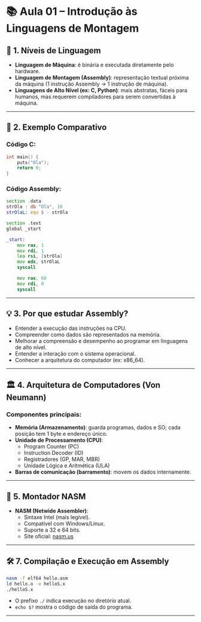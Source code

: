 # 📚 Aula 01 – Introdução às Linguagens de Montagem

## 👾 1. Níveis de Linguagem

- **Linguagem de Máquina**: é binária e executada diretamente pelo hardware.
- **Linguagem de Montagem (Assembly)**: representação textual próxima da máquina (1 instrução Assembly → 1 instrução de máquina).
- **Linguagens de Alto Nível (ex: C, Python)**: mais abstratas, fáceis para humanos, mas requerem compiladores para serem convertidas à máquina.

---

## 🧩 2. Exemplo Comparativo

### Código C:
```c
int main() {
    puts("Ola");
    return 0;
}
```

### Código Assembly:
```asm
section .data
strOla : db "Ola", 10
strOlaL: equ $ - strOla

section .text
global _start

_start:
    mov rax, 1
    mov rdi, 1
    lea rsi, [strOla]
    mov edx, strOlaL
    syscall

    mov rax, 60
    mov rdi, 0
    syscall
```

---

## 💡 3. Por que estudar Assembly?

- Entender a execução das instruções na CPU.
- Compreender como dados são representados na memória.
- Melhorar a compreensão e desempenho ao programar em linguagens de alto nível.
- Entender a interação com o sistema operacional.
- Conhecer a arquitetura do computador (ex: x86_64).

---

## 🏛️ 4. Arquitetura de Computadores (Von Neumann)

### Componentes principais:
- **Memória (Armazenamento)**: guarda programas, dados e SO; cada posição tem 1 byte e endereço único.
- **Unidade de Processamento (CPU)**:
  - Program Counter (PC)
  - Instruction Decoder (ID)
  - Registradores (GP, MAR, MBR)
  - Unidade Lógica e Aritmética (ULA)
- **Barras de comunicação (barramento)**: movem os dados internamente.

---

## 🔧 5. Montador NASM

- **NASM (Netwide Assembler)**:
  - Sintaxe Intel (mais legível).
  - Compatível com Windows/Linux.
  - Suporte a 32 e 64 bits.
  - Site oficial: [nasm.us](https://www.nasm.us)

---

## 🛠️ 7. Compilação e Execução em Assembly

```bash
nasm -f elf64 hello.asm
ld hello.o -o helloS.x
./helloS.x
```

- O prefixo `./` indica execução no diretório atual.
- `echo $?` mostra o código de saída do programa.

---